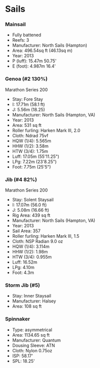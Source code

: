 # Sails

### Mainsail

- Fully battened
- Reefs: 3
- Manufacturer: North Sails (Hampton)
- Area: 496.54sq ft (46.13sq m)
- Year: 2013
- P (luff): 15.47m 50.75'
- E (foot): 4.987m 16.4'

### Genoa (#2 130%)
Marathon Series 200

- Stay: Fore Stay
- I: 17.71m (58.1 ft)
- J: 5.56m (18.25)
- Manufacturer: North Sails (Hampton, VA)
- Year: 2013
- Area: 531 sq ft
- Roller furling: Harken Mark III, 2.0
- Cloth: Ndrad 75vf
- HQW (1/4): 5.565m
- HHW (1/2): 3.58m
- HTW (3/4): 1.75m
- Luff: 17.05m (55'11.25")
- LPg: 7.22m (23'8.25")
- Foot: 7.75m (25'5")

### Jib (#4 82%)
Marathon Series 200

- Stay: Solent Staysail
- I: 17.07m (56.0 ft)
- J: 5.08m (16.66 ft)
- Rig Area: 439 sq ft
- Manufacturer: North Sails (Hampton, VA)
- Year: 2013
- Sail Area: 357
- Roller furling: Harken Mark III, 1.5
- Cloth: NSP Radian 9.0 oz
- HQW (1/4): 3.114m
- HHW (1/2): 1.98m
- HTW (3/4): 0.955m
- Luff: 16.52m
- LPg: 4.10m
- Foot: 4.3m

### Storm Jib (#5)

- Stay: Inner Staysail
- Manufacturer: Halsey
- Area: 108 sq ft

### Spinnaker

- Type: asymmetrical
- Area: 1134.65 sq ft
- Manufacturer: Quantum
- Dousing Sleeve: ATN
- Cloth: Nylon 0.75oz
- ISP: 58.17'
- SPL: 18.25'

